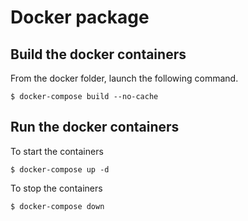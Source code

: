 # Docker package

## Build the docker containers   
From the docker folder, launch the following command.  

```shell
$ docker-compose build --no-cache
```

## Run the docker containers   
To start the containers

```shell
$ docker-compose up -d
```

To stop the containers 
 
```shell
$ docker-compose down
```